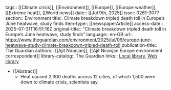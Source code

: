 tags:: [[Climate crisis]], [[Environment]], [[Europe]], [[Europe weather]], [[Extreme heat]], [[World news]]
date:: [[Jul 9th, 2025]]
issn:: 0261-3077
section:: Environment
title:: Climate breakdown tripled death toll in Europe’s June heatwave, study finds
item-type:: [[newspaperArticle]]
access-date:: 2025-07-31T16:51:16Z
original-title:: "Climate breakdown tripled death toll in Europe’s June heatwave, study finds"
language:: en-GB
url:: https://www.theguardian.com/environment/2025/jul/09/europe-june-heatwave-study-climate-breakdown-tripled-death-toll
publication-title:: The Guardian
authors:: [[Ajit Niranjan]], [[Ajit Niranjan Europe environment correspondent]]
library-catalog:: The Guardian
links:: [Local library](zotero://select/library/items/D94QUFNI), [Web library](https://www.zotero.org/users/46463/items/D94QUFNI)

- [[Abstract]]
	- Heat caused 2,300 deaths across 12 cities, of which 1,500 were down to climate crisis, scientists say